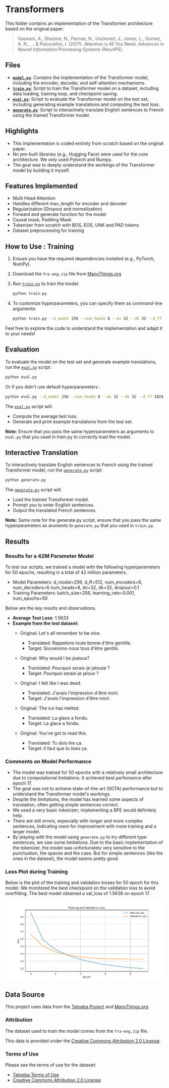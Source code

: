 # Transformers

This folder contains an implementation of the Transformer architecture based on the original paper:

> Vaswani, A., Shazeer, N., Parmar, N., Uszkoreit, J., Jones, L., Gomez, A. N., ... & Polosukhin, I. (2017). Attention is All You Need. *Advances in Neural Information Processing Systems (NeurIPS)*.

## Files

- **[`model.py`](model.py)**: Contains the implementation of the Transformer model, including the encoder, decoder, and self-attention mechanisms.
- **[`train.py`](train.py)**: Script to train the Transformer model on a dataset, including data loading, training loop, and checkpoint saving.
- **[`eval.py`](eval.py)**: Script to evaluate the Transformer model on the test set, including generating example translations and computing the test loss.
- **[`generate.py`](/transformers/generate.py)**: Script to interactively translate English sentences to French using the trained Transformer model.

## Highlights

- This implementation is coded entirely from scratch based on the original paper.
- No pre-built libraries (e.g., Hugging Face) were used for the core architecture. We only used Pytorch and Numpy.
- The goal was to deeply understand the workings of the Transformer model by building it myself.

## Features Implemented
- Multi Head Attention
- Handles different max_length for encoder and decoder
- Regularization (Dropout and normalization)
- Forward and generate function for the model
- Causal mask, Padding Mask
- Tokenizer from scratch with BOS, EOS, UNK and PAD tokens
- Dataset preprocessing for training

## How to Use : Training

1. Ensure you have the required dependencies installed (e.g., PyTorch, NumPy).
2. Download the `fra-eng.zip` file from [ManyThings.org](http://www.manythings.org/anki/)
3. Run [`train.py`](train.py) to train the model:

   ```bash
   python train.py
   ```
4. To customize hyperparameters, you can specify them as command-line arguments:
   ```bash 
   python train.py --d_model 256 --num_heads 8 --dv 32 --dk 32 --d_ff 1024 --dropout 0.2 --num_encoders 6 --num_decoders 6 --batch_size 32 --learning_rate 0.0005 --num_epochs 20
   ```

Feel free to explore the code to understand the implementation and adapt it to your needs!


## Evaluation
To evaluate the model on the test set and generate example translations, run the [`eval.py`](eval.py) script:

   ```bash
   python eval.py 
   ```
Or if you didn't use default hyperparameters : 

   ```bash
   python eval.py --d_model 256 --num_heads 8 --dv 32 --dk 32 --d_ff 1024 --dropout 0.2 --num_encoders 6 --num_decoders 6
   ```

The [`eval.py`](eval.py) script will:

- Compute the average test loss.
- Generate and print example translations from the test set.

**Note:** Ensure that you pass the same hyperparameters as arguments to `eval.py` that you used in train.py to correctly load the model.


## Interactive Translation
To interactively translate English sentences to French using the trained Transformer model, run the [`generate.py`](generate.py) script:
   ```bash
   python generate.py
   ```
The [`generate.py`](generate.py) script will:

- Load the trained Transformer model.
- Prompt you to enter English sentences.
- Output the translated French sentences.

**Note:** Same note for the generate.py script, ensure that you pass the same hyperparameters as aruments to `generate.py` that you used in `train.py`.


## Results
### Results for a 42M Parameter Model

To test our scripts, we trained a model with the following hyperparameters for 50 epochs, resulting in a total of 42 million parameters.
- Model Parameters: d_model=256, d_ff=512, num_encoders=6, num_decoders=6
num_heads=8, dv=32, dk=32, dropout=0.1
- Training Parameters: batch_size=256, learning_rate=0.001, num_epochs=50


Below are the key results and observations.

- **Average Test Loss**: 1.5633
- **Example from the test dataset:**
   - Original: Let's all remember to be nice.
      - Translated: Rappelons toute bonne d'être gentille.
      - Target: Souvenons-nous tous d'être gentils.

   - Original: Why would I be jealous?
      - Translated: Pourquoi serais-je jalouse ?
      - Target: Pourquoi serais-je jaloux ?

   - Original: I felt like I was dead.
      - Translated: J'avais l'impression d'être mort.
      - Target: J'avais l'impression d'être mort.

   - Original: The ice has melted.
      - Translated: La glace a fondu.
      - Target: La glace a fondu.
 
   - Original: You've got to read this.
      - Translated: Tu dois lire ça.
      - Target: Il faut que tu lises ça.

### Comments on Model Performance

- The model was trained for 50 epochs with a relatively small architecture due to computational limitations. It achieved best perfomance after epoch 17.
- The goal was not to achieve state-of-the-art (SOTA) performance but to understand the Transformer model's workings.
- Despite the limitations, the model has learned some aspects of translation, often getting simple sentences correct.
- We used a very basic tokenizer; implementing a BPE would definitely help.
- There are still errors, especially with longer and more complex sentences, indicating room for improvement with more training and a larger model.
- By playing with the model using `generate.py` to try different type sentences, we saw some limitations. Due to the basic implementation of the tokenizer, the model was unfortunately very sensitive to the punctuation, the spaces and the case. But for simple sentences (like the ones in the dataset), the model seems pretty good.
### Loss Plot during Training

Below is the plot of the training and validation losses for 50 epoch for this model. We monitored the best checkpoint on the validation loss to avoid overfitting. The best model obtained a val_loss of 1.5638 on epoch 17.

![Loss Plot](loss_plot.png)


## Data Source
This project uses data from the [Tatoeba Project](http://tatoeba.org) and [ManyThings.org](http://www.manythings.org/anki/).

### Attribution
The dataset used to train the model comes from the `fra-eng.zip` file.

This data is provided under the [Creative Commons Attribution 2.0 License](http://creativecommons.org/licenses/by/2.0).

### Terms of Use
Please see the terms of use for the dataset:
- [Tatoeba Terms of Use](http://tatoeba.org/eng/terms_of_use)
- [Creative Commons Attribution 2.0 License](http://creativecommons.org/licenses/by/2.0)

